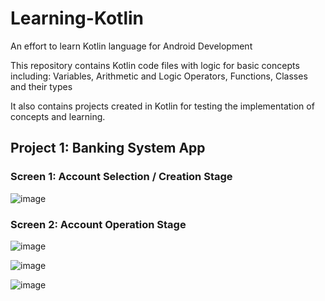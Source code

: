 # Learning-Kotlin
An effort to learn Kotlin language for Android Development

This repository contains Kotlin code files with logic for basic concepts including:
Variables, Arithmetic and Logic Operators, Functions, Classes and their types

It also contains projects created in Kotlin for testing the implementation of concepts and learning.

## Project 1: Banking System App

### Screen 1: Account Selection / Creation Stage

![image](https://github.com/umardar8/Learning-Kotlin/assets/66141104/5ffa0737-c3c5-4d95-816f-ddf346d68bdf)

### Screen 2: Account Operation Stage

![image](https://github.com/umardar8/Learning-Kotlin/assets/66141104/667013cb-58cc-4d56-8a85-fa1dec4a8748)

![image](https://github.com/umardar8/Learning-Kotlin/assets/66141104/c09abf1a-0c56-445a-a532-05e45e24d333)

![image](https://github.com/umardar8/Learning-Kotlin/assets/66141104/3847ca10-e50f-4d97-b99d-06b8de792b1c)

